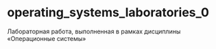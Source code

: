 # operating_systems_laboratories_0
Лабораторная работа, выполненная в рамках дисциплины «Операционные системы»
